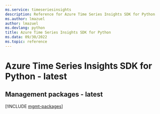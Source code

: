 ```yaml
---
ms.service: timeseriesinsights
description: Reference for Azure Time Series Insights SDK for Python
ms.author: lmazuel
author: lmazuel
ms.devlang: python
title: Azure Time Series Insights SDK for Python
ms.data: 09/30/2022
ms.topic: reference
---
```

# Azure Time Series Insights SDK for Python - latest

## Management packages - latest
[!INCLUDE [mgmt-packages](time-series-insights-mgmt-index.md)]